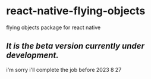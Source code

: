 # react-native-flying-objects

flying objects package for react native

## _It is the beta version currently under development._

i'm sorry i'll complete the job before 2023 8 27

